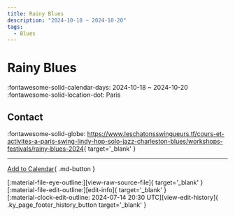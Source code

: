 ```yaml
---
title: Rainy Blues
description: "2024-10-18 ~ 2024-10-20"
tags:
  - Blues
---
```


# Rainy Blues 

:fontawesome-solid-calendar-days: 2024-10-18 ~ 2024-10-20  
:fontawesome-solid-location-dot: Paris  

## Contact

:fontawesome-solid-globe: <https://www.leschatonsswingueurs.tf/cours-et-activites-a-paris-swing-lindy-hop-solo-jazz-charleston-blues/workshops-festivals/rainy-blues-2024>{ target='_blank' }  

---

[Add to Calendar](https://swing.news/ics/en/2024/fr_FR/rainy-blues-2024.ics){ .md-button }

<div class="ky_page_footer" markdown>
<div class="ky_page_footer_trailing" markdown="span">
[:material-file-eye-outline:][view-raw-source-file]{ target='_blank' }
[:material-file-edit-outline:][edit-info]{ target='_blank' }
</div>
<div class="ky_page_footer_leading" markdown="span">
[:material-clock-edit-outline: 2024-07-14 20:30 UTC][view-edit-history]{ .ky_page_footer_history_button target='_blank' }
</div>
</div>

[view-raw-source-file]: https://github.com/swingdance/events/blob/main/2024/fr_FR/rainy-blues-2024.json "View Raw Source File"
[edit-info]: https://github.com/swingdance/events/issues/new?assignees=&labels=update+event&projects=&template=03-update_entity.yml&title=%5B2024%2Ffr_FR%5D%20Rainy%20Blues&region=fr_FR&year=2024&id=rainy-blues-2024&name=Rainy%20Blues&org_id= "Edit Info"

[view-edit-history]: https://github.com/swingdance/events/commits/main/2024/fr_FR/rainy-blues-2024.json "View Edit History"
